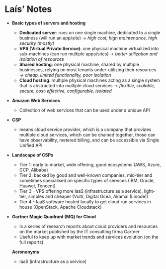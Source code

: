 # Laís’ Notes

- **Basic types of servers and hosting**
    - **Dedicated server**: runs on one single machine, dedicated to a single business (will run an app/site) → *high cost, high maintenance, high security (mostly)*
    - **VPS (Virtual Private Service)**: one physical machine virtualized into sub-machines (can run multiple apps/sites) → *better utilization and isolation of resources*
    - **Shared hosting**: one physical machine, shared by multiple businesses, relying on most tenants under-utilizing their resources → *cheap, limited functionality, poor isolation*
    - **Cloud hosting**: multiple physical machines acting as a single system that is abstracted into multiple cloud services → *flexible, scalable, secure, cost-effective, configurable, isolated*
- **Amazon Web Services**
    - Collection of web services that can be used under a unique API
- **CSP**
    - means cloud service provider, which is a company that provides multiple cloud services, which can be chained together, those can have observability, metered billing, and can be accessible via Single Unified API
- **Landscape of CSPs**
    - Tier 1: early to market, wide offering, good ecosystems (AWS, Azure, GCP, Alibaba)
    - Tier 2: backed by good and well-known companies, mid-tier and sometimes specialised on specific types of services (IBM, Oracle, Huawei, Tencent)
    - Tier 3 - VPS offering more IaaS (infrastructure as a service), light-tier, simples and cheaper (Vultr, Digital Ocea, Akamai (Linode))
    - Tier 4 - IaaS software hosted locally to get cloud run services in-house (OpenStack, Apache Cloudstack)
- **Gartner Magic Quadrant (MQ) for Cloud**
    - Is a series of research reports about cloud providers and resources on the market published by the IT consulting firma Gartner
    - Useful to keep up with market trends and services evolution (on the full reports)
    
    **Acrononyms**                                                                                                                                                                                      
    
    - IaaS (infrastructure as a service)